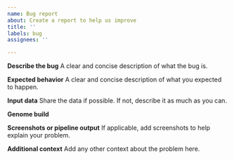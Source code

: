 ```yaml
---
name: Bug report
about: Create a report to help us improve
title: ''
labels: bug
assignees: ''

---
```


**Describe the bug**
A clear and concise description of what the bug is.

**Expected behavior**
A clear and concise description of what you expected to happen.

**Input data**
Share the data if possible. If not, describe it as much as you can.

**Genome build**

**Screenshots or pipeline output**
If applicable, add screenshots to help explain your problem.

**Additional context**
Add any other context about the problem here.
